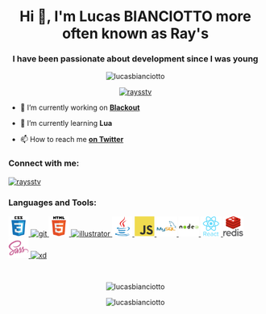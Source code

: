 <h1 align="center">Hi 👋, I'm Lucas BIANCIOTTO more often known as Ray's</h1>
<h3 align="center">I have been passionate about development since I was young</h3>

<p align="center"> <img src="https://komarev.com/ghpvc/?username=lucasbianciotto&label=Profile%20views&color=0e75b6&style=flat" alt="lucasbianciotto" /> </p>
<p align="center"> <a href="https://twitter.com/raysstv" target="blank"><img src="https://img.shields.io/twitter/follow/raysstv?logo=twitter&style=for-the-badge" alt="raysstv" /></a> </p>

- 🔭 I’m currently working on <a href="https://github.com/Blackout-FiveM" target="blank">**Blackout**</a>

- 🌱 I’m currently learning **Lua**

- 📫 How to reach me <a href="https://twitter.com/raysstv" target="blank">**on Twitter**</a>

<h3 align="left">Connect with me:</h3>
<p align="left">
<a href="https://twitter.com/raysstv" target="blank"><img align="center" src="https://raw.githubusercontent.com/rahuldkjain/github-profile-readme-generator/master/src/images/icons/Social/twitter.svg" alt="raysstv" height="30" width="40" /></a>
</p>

<h3 align="left">Languages and Tools:</h3>
<p align="left"> <a href="https://www.w3schools.com/css/" target="_blank"> <img src="https://raw.githubusercontent.com/devicons/devicon/master/icons/css3/css3-original-wordmark.svg" alt="css3" width="40" height="40"/> </a> <a href="https://git-scm.com/" target="_blank"> <img src="https://www.vectorlogo.zone/logos/git-scm/git-scm-icon.svg" alt="git" width="40" height="40"/> </a> <a href="https://www.w3.org/html/" target="_blank"> <img src="https://raw.githubusercontent.com/devicons/devicon/master/icons/html5/html5-original-wordmark.svg" alt="html5" width="40" height="40"/> </a> <a href="https://www.adobe.com/in/products/illustrator.html" target="_blank"> <img src="https://www.vectorlogo.zone/logos/adobe_illustrator/adobe_illustrator-icon.svg" alt="illustrator" width="40" height="40"/> </a> <a href="https://www.java.com" target="_blank"> <img src="https://raw.githubusercontent.com/devicons/devicon/master/icons/java/java-original.svg" alt="java" width="40" height="40"/> </a> <a href="https://developer.mozilla.org/en-US/docs/Web/JavaScript" target="_blank"> <img src="https://raw.githubusercontent.com/devicons/devicon/master/icons/javascript/javascript-original.svg" alt="javascript" width="40" height="40"/> </a> <a href="https://www.mysql.com/" target="_blank"> <img src="https://raw.githubusercontent.com/devicons/devicon/master/icons/mysql/mysql-original-wordmark.svg" alt="mysql" width="40" height="40"/> </a> <a href="https://nodejs.org" target="_blank"> <img src="https://raw.githubusercontent.com/devicons/devicon/master/icons/nodejs/nodejs-original-wordmark.svg" alt="nodejs" width="40" height="40"/> </a> <a href="https://reactjs.org/" target="_blank"> <img src="https://raw.githubusercontent.com/devicons/devicon/master/icons/react/react-original-wordmark.svg" alt="react" width="40" height="40"/> </a> <a href="https://redis.io" target="_blank"> <img src="https://raw.githubusercontent.com/devicons/devicon/master/icons/redis/redis-original-wordmark.svg" alt="redis" width="40" height="40"/> </a> <a href="https://sass-lang.com" target="_blank"> <img src="https://raw.githubusercontent.com/devicons/devicon/master/icons/sass/sass-original.svg" alt="sass" width="40" height="40"/> </a> <a href="https://www.adobe.com/products/xd.html" target="_blank"> <img src="https://cdn.worldvectorlogo.com/logos/adobe-xd.svg" alt="xd" width="40" height="40"/> </a> </p>

<br />

<p align="center"><img src="https://github-readme-stats.vercel.app/api?username=lucasbianciotto&show_icons=true&locale=en" alt="lucasbianciotto" /></p>

<p align="center"><img src="https://github-readme-stats.vercel.app/api/top-langs?username=lucasbianciotto&show_icons=true&locale=en&layout=compact" alt="lucasbianciotto" /></p>
